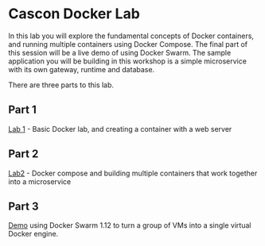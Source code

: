 # Cascon Docker Lab
In this lab you will explore the fundamental concepts of Docker containers, and
running multiple containers using Docker Compose.  The final part of this session will be a live demo
of using Docker Swarm.  The sample application you will be building in this workshop is a simple microservice with its own gateway, runtime
and database.

There are three parts to this lab.

## Part 1

[Lab 1](part-1/README.md) - Basic Docker lab, and creating a container with a web server

## Part 2
[Lab2](part-2/README.md) - Docker compose and building multiple containers that work together into a microservice

## Part 3
[Demo](part-3) using Docker Swarm 1.12 to turn a group of VMs into a single virtual Docker engine.
